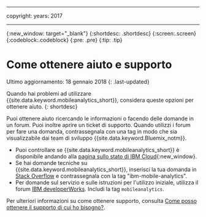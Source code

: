 ----

copyright:
 years: 2017

---

{:new_window: target="_blank"}
{:shortdesc: .shortdesc}
{:screen:.screen}
{:codeblock:.codeblock}
{:pre: .pre}
{:tip: .tip}

# Come ottenere aiuto e supporto 

Ultimo aggiornamento: 18 gennaio 2018
{: .last-updated}

Quando hai problemi ad utilizzare {{site.data.keyword.mobileanalytics_short}}, considera queste opzioni per ottenere aiuto.
{: shortdesc}

Puoi ottenere aiuto ricercando le informazioni o facendo delle domande in un forum. Puoi inoltre aprire un ticket di supporto. Quando utilizzi i forum per fare una domanda, contrassegnala con una tag in modo che sia visualizzabile dai team di sviluppo {{site.data.keyword.Bluemix_notm}}. 

  * Puoi controllare se {{site.data.keyword.mobileanalytics_short}} è disponibile andando alla [pagina sullo stato di IBM Cloud](https://developer.ibm.com/bluemix/support/#status){:new_window}.
  * Se hai domande tecniche su {{site.data.keyword.mobileanalytics_short}}, inserisci la tua domanda in [Stack Overflow](https://stackoverflow.com/questions/tagged/ibm-mobile-services) e contrassegnala con la tag "ibm-mobile-analytics".
  * Per domande sul servizio e sulle istruzioni per l'utilizzo iniziale, utilizza il forum [IBM developerWorks](  https://developer.ibm.com/answers/topics/bluemix-mobile-services/). Includi la tag `mobileanalytics`.

Per ulteriori informazioni su come ottenere supporto, consulta [Come posso ottenere il supporto di cui ho bisogno?](/docs/get-support/howtogetsupport.html#getting-customer-support). 
